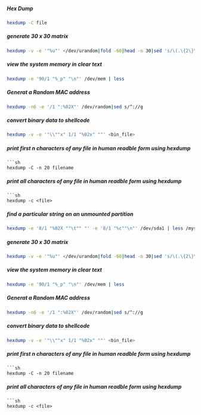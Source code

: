 ##### Hex Dump
```sh
hexdump -C file
```

##### generate 30 x 30 matrix
```sh
hexdump -v -e '"%u"' </dev/urandom|fold -60|head -n 30|sed 's/\(.\{2\}\)/\1 /g'
```

##### view the system memory in clear text
```sh
hexdump -e '90/1 "%_p" "\n"' /dev/mem | less
```

##### Generat a Random MAC address
```sh
hexdump -n6 -e '/1 ":%02X"' /dev/random|sed s/^://g
```

##### convert binary data to shellcode
```sh
hexdump -v -e '"\\""x" 1/1 "%02x" ""' <bin_file>
```

##### print first n characters of any file in human readble form using hexdump
```
```sh
hexdump -C -n 20 filename
```

##### print all characters of any file in human readble form using hexdump
```
```sh
hexdump -c <file>
```

##### find a particular string on an unmounted partition
```sh
hexdump -e '8/1 "%02X ""\t"" "' -e '8/1 "%c""\n"' /dev/sda1 | less /mystring
```

##### generate 30 x 30 matrix
```sh
hexdump -v -e '"%u"' </dev/urandom|fold -60|head -n 30|sed 's/\(.\{2\}\)/\1 /g'
```

##### view the system memory in clear text
```sh
hexdump -e '90/1 "%_p" "\n"' /dev/mem | less
```

##### Generat a Random MAC address
```sh
hexdump -n6 -e '/1 ":%02X"' /dev/random|sed s/^://g
```

##### convert binary data to shellcode
```sh
hexdump -v -e '"\\""x" 1/1 "%02x" ""' <bin_file>
```

##### print first n characters of any file in human readble form using hexdump
```
```sh
hexdump -C -n 20 filename
```

##### print all characters of any file in human readble form using hexdump
```
```sh
hexdump -c <file>
```

